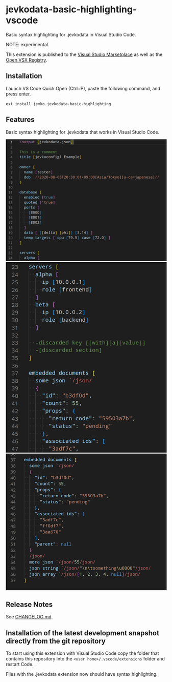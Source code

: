 # jevkodata-basic-highlighting-vscode

Basic syntax highlighting for .jevkodata in Visual Studio Code.

NOTE: experimental.

This extension is published to the [Visual Studio Marketplace](https://marketplace.visualstudio.com/items?itemName=jevko.jevkodata-basic-highlighting) as well as the [Open VSX Registry](https://open-vsx.org/extension/jevko/jevkodata-basic-highlighting).

## Installation

Launch VS Code Quick Open (Ctrl+P), paste the following command, and press enter.

```
ext install jevko.jevkodata-basic-highlighting
```

## Features

Basic syntax highlighting for .jevkodata that works in Visual Studio Code.

![screenshot 1](screenshot1.png)
![screenshot 2](screenshot2.png)
![screenshot 3](screenshot3.png)

<!-- Includes experimental support for heredocs. -->

<!-- todo: expand on heredocs -->

<!-- ## Requirements

If you have any requirements or dependencies, add a section describing those and how to install and configure them. -->

<!-- ## Extension Settings

Include if your extension adds any VS Code settings through the `contributes.configuration` extension point.

For example:

This extension contributes the following settings:

* `myExtension.enable`: enable/disable this extension
* `myExtension.thing`: set to `blah` to do something -->

## Release Notes

See [CHANGELOG.md](CHANGELOG.md).

## Installation of the latest development snapshot directly from the git repository

To start using this extension with Visual Studio Code copy the folder that contains this repository into the `<user home>/.vscode/extensions` folder and restart Code.

Files with the .jevkodata extension now should have syntax highlighting.